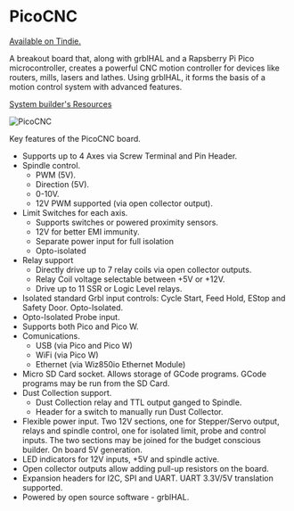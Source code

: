 # PicoCNC

[Available on Tindie.](https://www.tindie.com/products/philba/picocnc/)

A breakout board that, along with grblHAL and a Rapsberry Pi Pico microcontroller, creates a powerful CNC motion controller for devices like routers, mills, lasers and lathes.  Using grblHAL, it forms the basis of a motion control system with advanced features.

[System builder's Resources](https://www.grbl.org/resources)


![PicoCNC](https://github.com/phil-barrett/PicoCNC/blob/main/PicoCNC.jpg "PicoCNC")

Key features of the PicoCNC board.
* Supports up to 4 Axes via Screw Terminal and Pin Header.
* Spindle control.
  - PWM (5V).
  - Direction (5V).
  - 0-10V.
  - 12V PWM supported (via open collector output).
* Limit Switches for each axis.
  - Supports switches or powered proximity sensors.​
  - 12V for better EMI immunity.
  - Separate power input for full isolation
  - Opto-isolated
* Relay support
  - Directly drive up to 7 relay coils via open collector outputs.​
  - Relay Coil voltage selectable between +5V or +12V.
  - Drive up to 11 SSR or Logic Level relays.
* Isolated standard Grbl input controls: Cycle Start, Feed Hold, EStop and Safety Door.​ Opto-Isolated.
* Opto-Isolated Probe input.
* Supports both Pico and Pico W.
* Comunications.
  - USB (via Pico and Pico W)
  - WiFi (via Pico W)
  - Ethernet (via Wiz850io Ethernet Module)
* Micro SD Card socket.  Allows storage of GCode programs.  GCode programs may be run from the SD Card.
* Dust Collection support.
  - Dust Collection relay and TTL output ganged to Spindle. 
  - Header for a switch to manually run Dust Collector.
* Flexible power input.  Two 12V sections, one for Stepper/Servo output, relays and spindle control, one for isolated limit, probe and control inputs. The two sections may be joined for the budget conscious builder. On board 5V generation.​
* LED indicators for 12V inputs, +5V​​ and spindle active.
* Open collector outputs allow adding pull-up resistors on the board.
* Expansion headers for I2C, SPI and UART.  UART 3.3V/5V translation supported.
* Powered by open source software - grblHAL.

